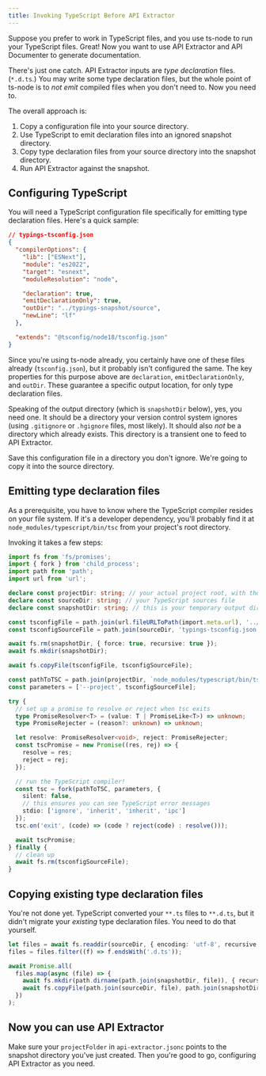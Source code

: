 ```yaml
---
title: Invoking TypeScript Before API Extractor
---
```


Suppose you prefer to work in TypeScript files, and you use ts-node to run your TypeScript files. Great! Now you want to use API Extractor and API Documenter to generate documentation.

There's just one catch. API Extractor inputs are _type declaration_ files. (`*.d.ts`.) You may write some type declaration files, but the whole point of ts-node is to _not emit_ compiled files when you don't need to. Now you need to.

The overall approach is:

1. Copy a configuration file into your source directory.
2. Use TypeScript to emit declaration files into an ignored snapshot directory.
3. Copy type declaration files from your source directory into the snapshot directory.
4. Run API Extractor against the snapshot.

## Configuring TypeScript

You will need a TypeScript configuration file specifically for emitting type declaration files. Here's a quick sample:

```json
// typings-tsconfig.json
{
  "compilerOptions": {
    "lib": ["ESNext"],
    "module": "es2022",
    "target": "esnext",
    "moduleResolution": "node",

    "declaration": true,
    "emitDeclarationOnly": true,
    "outDir": "../typings-snapshot/source",
    "newLine": "lf"
  },

  "extends": "@tsconfig/node18/tsconfig.json"
}
```

Since you're using ts-node already, you certainly have one of these files already (`tsconfig.json`), but it probably isn't configured the same. The key properties for this purpose above are `declaration`, `emitDeclarationOnly`, and `outDir`. These guarantee a specific output location, for only type declaration files.

Speaking of the output directory (which is `snapshotDir` below), yes, you need one. It should be a directory your version control system ignores (using `.gitignore` or `.hgignore` files, most likely). It should also _not_ be a directory which already exists. This directory is a transient one to feed to API Extractor.

Save this configuration file in a directory you don't ignore. We're going to copy it into the source directory.

## Emitting type declaration files

As a prerequisite, you have to know where the TypeScript compiler resides on your file system. If it's a developer dependency, you'll probably find it at `node_modules/typescript/bin/tsc` from your project's root directory.

Invoking it takes a few steps:

```typescript
import fs from 'fs/promises';
import { fork } from 'child_process';
import path from 'path';
import url from 'url';

declare const projectDir: string; // your actual project root, with the node_modules directory as a child
declare const sourceDir: string; // your TypeScript sources file
declare const snapshotDir: string; // this is your temporary output directory

const tsconfigFile = path.join(url.fileURLToPath(import.meta.url), '../typings-tsconfig.json');
const tsconfigSourceFile = path.join(sourceDir, 'typings-tsconfig.json');

await fs.rm(snapshotDir, { force: true, recursive: true });
await fs.mkdir(snapshotDir);

await fs.copyFile(tsconfigFile, tsconfigSourceFile);

const pathToTSC = path.join(projectDir, `node_modules/typescript/bin/tsc`);
const parameters = ['--project', tsconfigSourceFile];

try {
  // set up a promise to resolve or reject when tsc exits
  type PromiseResolver<T> = (value: T | PromiseLike<T>) => unknown;
  type PromiseRejecter = (reason?: unknown) => unknown;

  let resolve: PromiseResolver<void>, reject: PromiseRejecter;
  const tscPromise = new Promise((res, rej) => {
    resolve = res;
    reject = rej;
  });

  // run the TypeScript compiler!
  const tsc = fork(pathToTSC, parameters, {
    silent: false,
    // this ensures you can see TypeScript error messages
    stdio: ['ignore', 'inherit', 'inherit', 'ipc']
  });
  tsc.on('exit', (code) => (code ? reject(code) : resolve()));

  await tscPromise;
} finally {
  // clean up
  await fs.rm(tsconfigSourceFile);
}
```

## Copying existing type declaration files

You're not done yet. TypeScript converted your `**.ts` files to `**.d.ts`, but it didn't migrate your _existing_ type declaration files. You need to do that yourself.

```typescript
let files = await fs.readdir(sourceDir, { encoding: 'utf-8', recursive: true });
files = files.filter((f) => f.endsWith('.d.ts'));

await Promise.all(
  files.map(async (file) => {
    await fs.mkdir(path.dirname(path.join(snapshotDir, file)), { recursive: true });
    await fs.copyFile(path.join(sourceDir, file), path.join(snapshotDir, file));
  })
);
```

## Now you can use API Extractor

Make sure your `projectFolder` in `api-extractor.jsonc` points to the snapshot directory you've just created. Then you're good to go, configuring API Extractor as you need.
